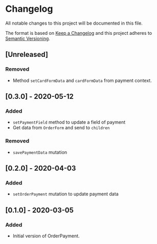 # Changelog

All notable changes to this project will be documented in this file.

The format is based on [Keep a Changelog](http://keepachangelog.com/en/1.0.0/)
and this project adheres to [Semantic Versioning](http://semver.org/spec/v2.0.0.html).

## [Unreleased]
### Removed
- Method `setCardFormData` and `cardFormData` from payment context.

## [0.3.0] - 2020-05-12
### Added
- `setPaymentField` method to update a field of payment 
- Get data from `OrderForm` and send to `children`

### Removed
- `savePaymentData` mutation

## [0.2.0] - 2020-04-03
### Added
- `setOrderPayment` mutation to update payment data

## [0.1.0] - 2020-03-05
### Added
- Initial version of OrderPayment.

